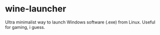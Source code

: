 # wine-launcher
Ultra minimalist way to launch Windows software (.exe) from Linux. Useful for gaming, i guess.
